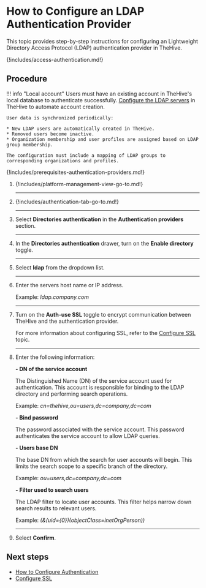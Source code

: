 # How to Configure an LDAP Authentication Provider

<!-- md:license Gold --> <!-- md:license Platinum -->

This topic provides step-by-step instructions for configuring an Lightweight Directory Access Protocol (LDAP) authentication provider in TheHive.

{!includes/access-authentication.md!}

<h2>Procedure</h2>

!!! info "Local account"
    Users must have an existing account in TheHive's local database to authenticate successfully. [Configure the LDAP servers](../../administration/ldap-server.md) in TheHive to automate account creation.

    User data is synchronized periodically:

    * New LDAP users are automatically created in TheHive.
    * Removed users become inactive.
    * Organization membership and user profiles are assigned based on LDAP group membership.

    The configuration must include a mapping of LDAP groups to corresponding organizations and profiles.

{!includes/prerequisites-authentication-providers.md!}

1. {!includes/platform-management-view-go-to.md!}

    ---

2. {!includes/authentication-tab-go-to.md!}

    ---

3. Select **Directories authentication** in the **Authentication providers** section.

    ---

4. In the **Directories authentication** drawer, turn on the **Enable directory** toggle.

    ---

5. Select **ldap** from the dropdown list.

    ---

6. Enter the servers host name or IP address.

    Example: *ldap.company.com*

    ---

7. Turn on the **Auth-use SSL** toggle to encrypt communication between TheHive and the authentication provider.

    For more information about configuring SSL, refer to the [Configure SSL](ssl.md) topic.

    ---

8. Enter the following information:

    **- DN of the service account**

    The Distinguished Name (DN) of the service account used for authentication. This account is responsible for binding to the LDAP directory and performing search operations.

    Example: *cn=thehive,ou=users,dc=company,dc=com*

    **- Bind password**

    The password associated with the service account. This password authenticates the service account to allow LDAP queries.

    **- Users base DN**

    The base DN from which the search for user accounts will begin. This limits the search scope to a specific branch of the directory.

    Example: *ou=users,dc=company,dc=com*

    **- Filter used to search users**

    The LDAP filter to locate user accounts. This filter helps narrow down search results to relevant users.

    Example: *(&(uid={0})(objectClass=inetOrgPerson))*

    ---

9. Select **Confirm**.

<h2>Next steps</h2>

* [How to Configure Authentication](configure-authentication.md)
* [Configure SSL](ssl.md)
